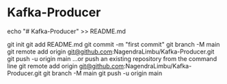 # Kafka-Producer

echo "# Kafka-Producer" >> README.md

git init
git add README.md
git commit -m "first commit"
git branch -M main
git remote add origin git@github.com:NagendraLimbu/Kafka-Producer.git
git push -u origin main
…or push an existing repository from the command line
git remote add origin git@github.com:NagendraLimbu/Kafka-Producer.git
git branch -M main
git push -u origin main
